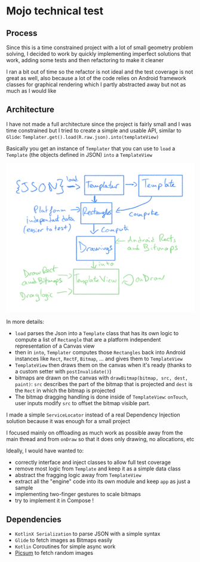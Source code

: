 # Mojo technical test

## Process

Since this is a time constrained project with a lot of small geometry problem solving, I decided to work by quickly implementing imperfect solutions that work, adding some tests and then refactoring to make it cleaner

I ran a bit out of time so the refactor is not ideal and the test coverage is not great as well, also because a lot of the code relies
on Android framework classes for graphical rendering which I partly abstracted away but not as much as I would like

## Architecture

I have not made a full architecture since the project is fairly small and I was time constrained but I tried to create a simple and usable API, similar to `Glide`: `Templater.get().load(R.raw.json).into(templateView)`

Basically you get an instance of `Templater` that you can use to `load` a `Template` (the objects defined in JSON) `into` a `TemplateView`

![Basic Architecture](./arch.png)

In more details:

- `load` parses the Json into a `Template` class that has its own logic to compute a list of `Rectangle` that are a platform independent representation of a Canvas view
- then in `into`, `Templater` computes those `Rectangles` back into Android instances like `Rect`, `RectF`, `Bitmap`, ... and gives them to `TemplateView`
- `TemplateView` then draws them on the canvas when it's ready (thanks to a custom setter with `postInvalidate()`)
- bitmaps are drawn on the canvas with `drawBitmap(bitmap, src, dest, paint)`: `src` describes the part of the bitmap that is projected and `dest` is the `Rect` in which the bitmap is projected
- The bitmap dragging handling is done inside of `TemplateView`: `onTouch`, user inputs modify `src` to offset the bitmap visible part.

I made a simple `ServiceLocator` instead of a real Dependency Injection solution because it was enough for a small project

I focused mainly on offloading as much work as possible away from the main thread and from `onDraw` so that it does only drawing, no allocations, etc

Ideally, I would have wanted to:

- correctly interface and inject classes to allow full test coverage
- remove most logic from `Template` and keep it as a simple data class
- abstract the fragging logic away from `TemplateView`
- extract all the "engine" code into its own module and keep `app` as just a sample
- implementing two-finger gestures to scale bitmaps
- try to implement it in Compose !

## Dependencies

- `KotlinX Serialization` to parse JSON with a simple syntax
- `Glide` to fetch images as Bitmaps easily
- `Kotlin` Coroutines for simple async work
- [Picsum](https://picsum.photos/) to fetch random images
